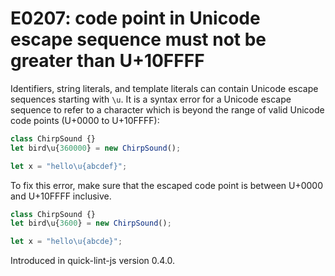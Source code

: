# E0207: code point in Unicode escape sequence must not be greater than U+10FFFF

Identifiers, string literals, and template literals can contain Unicode escape
sequences starting with `\u`. It is a syntax error for a Unicode escape sequence
to refer to a character which is beyond the range of valid Unicode code points
(U+0000 to U+10FFFF):

```javascript
class ChirpSound {}
let bird\u{360000} = new ChirpSound();

let x = "hello\u{abcdef}";
```

To fix this error, make sure that the escaped code point is
between U+0000 and U+10FFFF inclusive.

```javascript
class ChirpSound {}
let bird\u{3600} = new ChirpSound();

let x = "hello\u{abcde}";
```

Introduced in quick-lint-js version 0.4.0.
